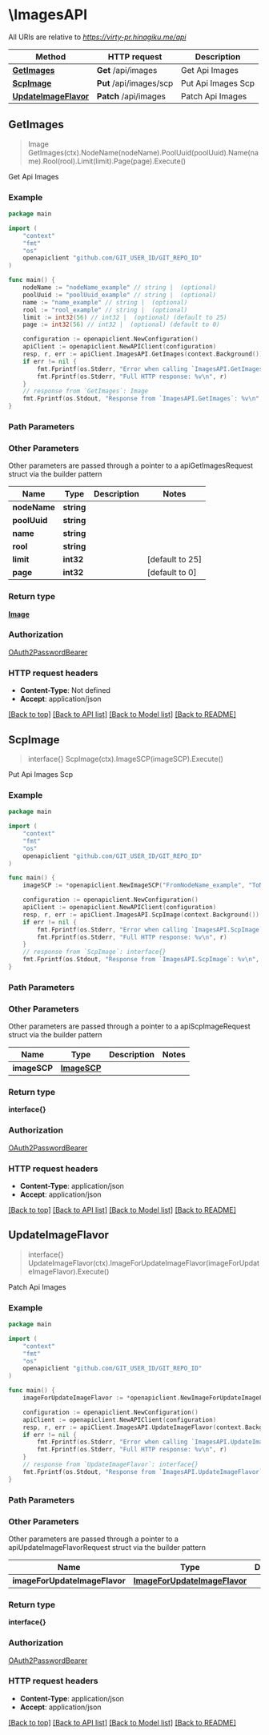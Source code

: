 # \ImagesAPI

All URIs are relative to *https://virty-pr.hinagiku.me/api*

Method | HTTP request | Description
------------- | ------------- | -------------
[**GetImages**](ImagesAPI.md#GetImages) | **Get** /api/images | Get Api Images
[**ScpImage**](ImagesAPI.md#ScpImage) | **Put** /api/images/scp | Put Api Images Scp
[**UpdateImageFlavor**](ImagesAPI.md#UpdateImageFlavor) | **Patch** /api/images | Patch Api Images



## GetImages

> Image GetImages(ctx).NodeName(nodeName).PoolUuid(poolUuid).Name(name).Rool(rool).Limit(limit).Page(page).Execute()

Get Api Images

### Example

```go
package main

import (
	"context"
	"fmt"
	"os"
	openapiclient "github.com/GIT_USER_ID/GIT_REPO_ID"
)

func main() {
	nodeName := "nodeName_example" // string |  (optional)
	poolUuid := "poolUuid_example" // string |  (optional)
	name := "name_example" // string |  (optional)
	rool := "rool_example" // string |  (optional)
	limit := int32(56) // int32 |  (optional) (default to 25)
	page := int32(56) // int32 |  (optional) (default to 0)

	configuration := openapiclient.NewConfiguration()
	apiClient := openapiclient.NewAPIClient(configuration)
	resp, r, err := apiClient.ImagesAPI.GetImages(context.Background()).NodeName(nodeName).PoolUuid(poolUuid).Name(name).Rool(rool).Limit(limit).Page(page).Execute()
	if err != nil {
		fmt.Fprintf(os.Stderr, "Error when calling `ImagesAPI.GetImages``: %v\n", err)
		fmt.Fprintf(os.Stderr, "Full HTTP response: %v\n", r)
	}
	// response from `GetImages`: Image
	fmt.Fprintf(os.Stdout, "Response from `ImagesAPI.GetImages`: %v\n", resp)
}
```

### Path Parameters



### Other Parameters

Other parameters are passed through a pointer to a apiGetImagesRequest struct via the builder pattern


Name | Type | Description  | Notes
------------- | ------------- | ------------- | -------------
 **nodeName** | **string** |  | 
 **poolUuid** | **string** |  | 
 **name** | **string** |  | 
 **rool** | **string** |  | 
 **limit** | **int32** |  | [default to 25]
 **page** | **int32** |  | [default to 0]

### Return type

[**Image**](Image.md)

### Authorization

[OAuth2PasswordBearer](../README.md#OAuth2PasswordBearer)

### HTTP request headers

- **Content-Type**: Not defined
- **Accept**: application/json

[[Back to top]](#) [[Back to API list]](../README.md#documentation-for-api-endpoints)
[[Back to Model list]](../README.md#documentation-for-models)
[[Back to README]](../README.md)


## ScpImage

> interface{} ScpImage(ctx).ImageSCP(imageSCP).Execute()

Put Api Images Scp

### Example

```go
package main

import (
	"context"
	"fmt"
	"os"
	openapiclient "github.com/GIT_USER_ID/GIT_REPO_ID"
)

func main() {
	imageSCP := *openapiclient.NewImageSCP("FromNodeName_example", "ToNodeName_example", "FromFilePath_example", "ToFilePath_example") // ImageSCP |  (optional)

	configuration := openapiclient.NewConfiguration()
	apiClient := openapiclient.NewAPIClient(configuration)
	resp, r, err := apiClient.ImagesAPI.ScpImage(context.Background()).ImageSCP(imageSCP).Execute()
	if err != nil {
		fmt.Fprintf(os.Stderr, "Error when calling `ImagesAPI.ScpImage``: %v\n", err)
		fmt.Fprintf(os.Stderr, "Full HTTP response: %v\n", r)
	}
	// response from `ScpImage`: interface{}
	fmt.Fprintf(os.Stdout, "Response from `ImagesAPI.ScpImage`: %v\n", resp)
}
```

### Path Parameters



### Other Parameters

Other parameters are passed through a pointer to a apiScpImageRequest struct via the builder pattern


Name | Type | Description  | Notes
------------- | ------------- | ------------- | -------------
 **imageSCP** | [**ImageSCP**](ImageSCP.md) |  | 

### Return type

**interface{}**

### Authorization

[OAuth2PasswordBearer](../README.md#OAuth2PasswordBearer)

### HTTP request headers

- **Content-Type**: application/json
- **Accept**: application/json

[[Back to top]](#) [[Back to API list]](../README.md#documentation-for-api-endpoints)
[[Back to Model list]](../README.md#documentation-for-models)
[[Back to README]](../README.md)


## UpdateImageFlavor

> interface{} UpdateImageFlavor(ctx).ImageForUpdateImageFlavor(imageForUpdateImageFlavor).Execute()

Patch Api Images

### Example

```go
package main

import (
	"context"
	"fmt"
	"os"
	openapiclient "github.com/GIT_USER_ID/GIT_REPO_ID"
)

func main() {
	imageForUpdateImageFlavor := *openapiclient.NewImageForUpdateImageFlavor("StorageUuid_example", "Path_example", "NodeName_example", int32(123)) // ImageForUpdateImageFlavor | 

	configuration := openapiclient.NewConfiguration()
	apiClient := openapiclient.NewAPIClient(configuration)
	resp, r, err := apiClient.ImagesAPI.UpdateImageFlavor(context.Background()).ImageForUpdateImageFlavor(imageForUpdateImageFlavor).Execute()
	if err != nil {
		fmt.Fprintf(os.Stderr, "Error when calling `ImagesAPI.UpdateImageFlavor``: %v\n", err)
		fmt.Fprintf(os.Stderr, "Full HTTP response: %v\n", r)
	}
	// response from `UpdateImageFlavor`: interface{}
	fmt.Fprintf(os.Stdout, "Response from `ImagesAPI.UpdateImageFlavor`: %v\n", resp)
}
```

### Path Parameters



### Other Parameters

Other parameters are passed through a pointer to a apiUpdateImageFlavorRequest struct via the builder pattern


Name | Type | Description  | Notes
------------- | ------------- | ------------- | -------------
 **imageForUpdateImageFlavor** | [**ImageForUpdateImageFlavor**](ImageForUpdateImageFlavor.md) |  | 

### Return type

**interface{}**

### Authorization

[OAuth2PasswordBearer](../README.md#OAuth2PasswordBearer)

### HTTP request headers

- **Content-Type**: application/json
- **Accept**: application/json

[[Back to top]](#) [[Back to API list]](../README.md#documentation-for-api-endpoints)
[[Back to Model list]](../README.md#documentation-for-models)
[[Back to README]](../README.md)

